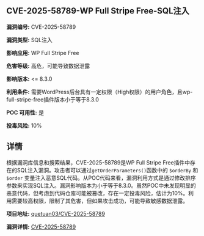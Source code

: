 ## CVE-2025-58789-WP Full Stripe Free-SQL注入

**漏洞编号:** CVE-2025-58789

**漏洞类型:** SQL注入

**影响应用:** WP Full Stripe Free

**危害等级:** 高危，可能导致数据泄露

**影响版本:** <= 8.3.0

**利用条件:** 需要WordPress后台具有一定权限（High权限）的用户角色，且wp-full-stripe-free插件版本小于等于8.3.0

**POC 可用性:** 是

**投毒风险:** 10%

## 详情

根据漏洞库信息和搜索结果，CVE-2025-58789是WP Full Stripe Free插件中存在的SQL注入漏洞。攻击者可以通过`getOrderParameters()`函数中的 `$orderBy` 和 `$order` 变量注入恶意SQL代码。从POC代码来看，漏洞利用方式是通过修改排序参数来实现SQL注入。漏洞影响版本为小于等于8.3.0。虽然POC中未发现明显的恶意代码，但考虑到代码仓库可能被篡改，存在一定投毒风险，估计为10%。利用需要较高权限，限制了其危害，但如果攻击成功，可能导致敏感数据泄露。

**项目地址:** [quetuan03/CVE-2025-58789](https://github.com/quetuan03/CVE-2025-58789)

**漏洞详情:** [CVE-2025-58789](https://nvd.nist.gov/vuln/detail/CVE-2025-58789)
